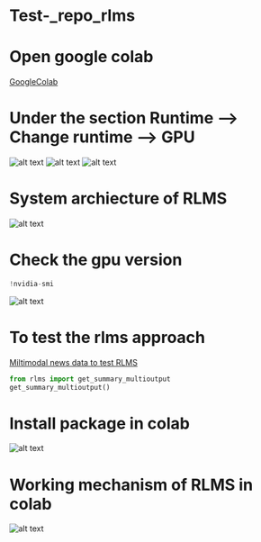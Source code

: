 # Test-_repo_rlms
# Open google colab
[GoogleColab](https://colab.research.google.com/)

# Under the section Runtime --> Change runtime --> GPU

![alt text](https://github.com/PhaniSiginamsetty/RLMS/blob/main/img/Screenshot%20(329).png)
![alt text](https://github.com/PhaniSiginamsetty/RLMS/blob/main/img/Screenshot%20(330).png)
![alt text](https://github.com/PhaniSiginamsetty/RLMS/blob/main/img/Screenshot%20(331).png)

# System archiecture of RLMS
![alt text](https://github.com/PhaniSiginamsetty/RLMS/blob/main/img/mainarc-crop.jpg)

# Check the gpu version
```python
!nvidia-smi
```



![alt text](https://github.com/PhaniSiginamsetty/RLMS/blob/main/img/Screenshot%20(333).png)

# To test the rlms approach
[Miltimodal news data to test RLMS](https://www.voanews.com/)
```python
from rlms import get_summary_multioutput
get_summary_multioutput()

```

# Install package in colab
![alt text](https://github.com/PhaniSiginamsetty/RLMS/blob/main/img/Screenshot%202022-12-20%2019.22.47.png)
# Working mechanism of RLMS in colab
![alt text](https://github.com/PhaniSiginamsetty/RLMS/blob/main/img/Screenshot%202022-12-20%2019.23.59(2).png)





